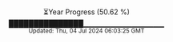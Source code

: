 <p align="center">
⏳Year Progress (50.62 %)<br>
███████████████▁▁▁▁▁▁▁▁▁▁▁▁▁▁▁ <br>
<sub>Updated: Thu, 04 Jul 2024 06:03:25 GMT</sub>
</p>

